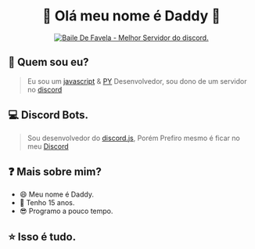 

<!--
### Hi there 👋
**Marcelo391/Marcelo391** is a ✨ _special_ ✨ repository because its `README.md` (this file) appears on your GitHub profile.

Here are some ideas to get you started:

- 🔭 I’m currently working on ...
- 🌱 I’m currently learning ...
- 👯 I’m looking to collaborate on ...
- 🤔 I’m looking for help with ...
- 💬 Ask me about ...
- 📫 How to reach me: ...
- 😄 Pronouns: ...
- ⚡ Fun fact: ...


# Oi, sou o 76 😍


[![Discord Badge](https://cdn.discordapp.com/emojis/832109019694497792.png?v=1)](https://discord.gg/bdf)

### Bem vindo ao meu perfil. 

Me indentifico na internet como 76/Daddy.

 - 😄 Sou programador, veja minha barra ali em baixo.
 - 📊 Não sou de postar muito progresso.
 - 📚 Estou estudando novas linguagens.
-->
<h1 align="center">💜 Olá meu nome é Daddy 💜</h1>

<p align="center">
<a href="https://discord.gg/bdf">
    <img src="https://media.discordapp.net/attachments/845054245878497320/846626307566600252/BANNER_3BDF.png?width=270&height=152" alt="Baile De Favela - Melhor Servidor do discord." />
</a>
</p>

##  👀 Quem sou eu?
> Eu sou um [javascript](https://developer.mozilla.org/en-US/docs/Web/JavaScript) & [PY](https://python.org.br/) Desenvolvedor, sou dono de um servidor no [discord](https://discord.gg/bdf)
## 💻 Discord Bots.
> Sou desenvolvedor do [discord.js](https://www.npmjs.com/package/discord.js), Porém Prefiro mesmo é ficar no meu [Discord](https://discord.gg/bdf)
## ❓ Mais sobre mim?
 - 😄 Meu nome é Daddy.
 - 💙 Tenho 15 anos.
 - 😎 Programo a pouco tempo.
##  ⭐ Isso é tudo.
